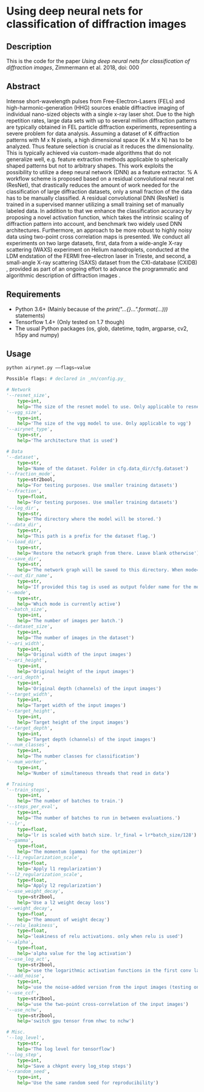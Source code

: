 # Using deep neural nets for classification of diffraction images

## Description

This is the code for the paper _Using deep neural nets for classification of diffraction images_, Zimmermann et al. 2018, doi: 000


## Abstract

Intense short-wavelength pulses from Free-Electron-Lasers (FELs) and high-harmonic-generation (HHG) sources enable diffractive imaging of individual nano-sized objects with a single x-ray laser shot. Due to the high repetition rates, large data sets with up to several million diffraction patterns are typically obtained in FEL particle diffraction experiments, representing a severe problem for data analysis. Assuming a dataset of K diffraction patterns with M x N pixels, a high dimensional space (K x M x N) has to be analyzed. Thus feature selection is crucial as it reduces the dimensionality. This is typically achieved via custom-made algorithms that do not generalize well, e.g. feature extraction methods applicable to spherically shaped patterns but not to arbitrary shapes. This work exploits the possibility to utilize a deep neural network (DNN) as a feature extractor.
% A workflow scheme is proposed based on a residual convolutional neural net (ResNet), that drastically reduces the amount of work needed for the classification of large diffraction datasets, only a small fraction of the data has to be manually classified.
A residual convolutional DNN (ResNet) is trained in a supervised manner utilizing a small training set of manually labeled data.
In addition to that we enhance the classification accuracy by proposing a novel activation function, which takes the intrinsic scaling of diffraction pattern into account, and benchmark two widely used DNN architectures. Furthermore, an approach to be more robust to highly noisy data using two-point cross correlation maps is presented. We conduct all experiments on two large datasets, first, data from a wide-angle X-ray scattering (WAXS) experiment on Helium nanodroplets, conducted at the LDM endstation of the FERMI free-electron laser in Trieste, and second, a small-angle X-ray scattering (SAXS) dataset from the CXI-database (CXIDB) , provided as part of an ongoing effort to advance the programmatic and algorithmic description of diffraction images .

## Requirements
* Python 3.6+ (Mainly because of the _print("...{}...".format(...)))_ statements)
* Tensorflow 1.4+ (Only tested on 1.7 though)
* The usual Python packages (os, glob, datetime, tqdm, argparse, cv2, h5py and numpy)

## Usage
```python
python airynet.py ––flags=value

Possible flags: # declared in _nn/config.py_

# Network
'--resnet_size',
    type=int,
    help='The size of the resnet model to use. Only applicable to resnet')
'--vgg_size',
    type=int,
    help='The size of the vgg model to use. Only applicable to vgg')
'--airynet_type',
    type=str,
    help='The architecture that is used')

# Data
'--dataset',
    type=str,
    help='Name of the dataset. Folder in cfg.data_dir/cfg.dataset')
'--fraction_mode',
    type=str2bool,
    help='For testing purposes. Use smaller training datasets')
'--fraction',
    type=float,
    help='For testing purposes. Use smaller training datasets')
'--log_dir',
    type=str,
    help='The directory where the model will be stored.')
'--data_dir',
    type=str,
    help='This path is a prefix for the dataset flag.')
'--load_dir',
    type=str,
    help='Restore the network graph from there. Leave blank otherwise')
'--save_dir',
    type=str,
    help='The network graph will be saved to this directory. When mode=save')
'--out_dir_name',
    type=str,
    help='If provided this tag is used as output folder name for the model')
'--mode',
    type=str,
    help='Which mode is currently active')
'--batch_size',
    type=int,
    help='The number of images per batch.')
'--dataset_size',
    type=int,
    help='The number of images in the dataset')
'--ori_width',
    type=int,
    help='Original width of the input images')
'--ori_height',
    type=int,
    help='Original height of the input images')
'--ori_depth',
    type=int,
    help='Original depth (channels) of the input images')
'--target_width',
    type=int,
    help='Target width of the input images')
'--target_height',
    type=int,
    help='Target height of the input images')
'--target_depth',
    type=int,
    help='Target depth (channels) of the input images')
'--num_classes',
    type=int,
    help='The number classes for classification')
'--num_worker',
    type=int,
    help='Number of simultaneous threads that read in data')

# Training
'--train_steps',
    type=int,
    help='The number of batches to train.')
'--steps_per_eval',
    type=int,
    help='The number of batches to run in between evaluations.')
'--lr',
    type=float,
    help='lr is scaled with batch size. lr_final = lr*batch_size/128')
'--gamma',
    type=float,
    help='The momentum (gamma) for the optimizer')
'--l1_regularization_scale',
    type=float,
    help='Apply l1 regularization')
'--l2_regularization_scale',
    type=float,
    help='Apply l2 regularization')
'--use_weight_decay',
    type=str2bool,
    help='Use a l2 weight decay loss')
'--weight_decay',
    type=float,
    help='The amount of weight decay')
'--relu_leakiness',
    type=float,
    help='leakiness of relu activations. only when relu is used')
'--alpha',
    type=float,
    help='alpha value for the log activation')
'--use_log_act',
    type=str2bool,
    help='use the logarithmic activation functions in the first conv layer')
'--add_noise',
    type=int,
    help='use the noise-added version from the input images (testing only)')
'--use_ccf',
    type=str2bool,
    help='use the two-point cross-correlation of the input images')
'--use_nchw',
    type=str2bool,
    help='switch gpu tensor from nhwc to nchw')

# Misc.
'--log_level',
    type=str,
    help='The log level for tensorflow')
'--log_step',
    type=int,
    help='Save a chkpnt every log_step steps')
'--random_seed',
    type=int,
    help='Use the same random seed for reproducibility')


```

